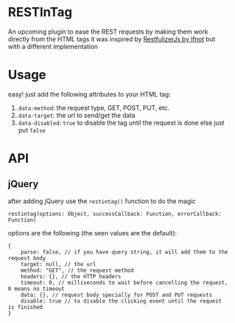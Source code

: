 # RESTInTag
An upcoming plugin to ease the REST requests by making them work directly from the HTML tags
it was inspired by [RestfulizerJs by Ifnot](https://github.com/Ifnot/RestfulizerJs) but with a different implementation

# Usage
easy! just add the following attributes to your HTML tag:

1. `data-method`: the request type, GET, POST, PUT, etc.
2. `data-target`: the url to send/get the data
3. `data-disabled`: `true` to disable the tag until the request is done else just put `false`

# API
## jQuery
after adding jQuery use the `restintag()` function to do the magic
```
restintag(options: Object, successCallback: Function, errorCallback: Function)
```
options are the following (the seen values are the default):
```
{
    parse: false, // if you have query string, it will add them to the request body
    target: null, // the url
    method: "GET", // the request method
    headers: {}, // the HTTP headers
    timeout: 0, // milliseconds to wait before cancelling the request, 0 means no timeout 
    data: {}, // request body specially for POST and PUT requests
    disable: true // to disable the clicking event until the request is finished
}
```

